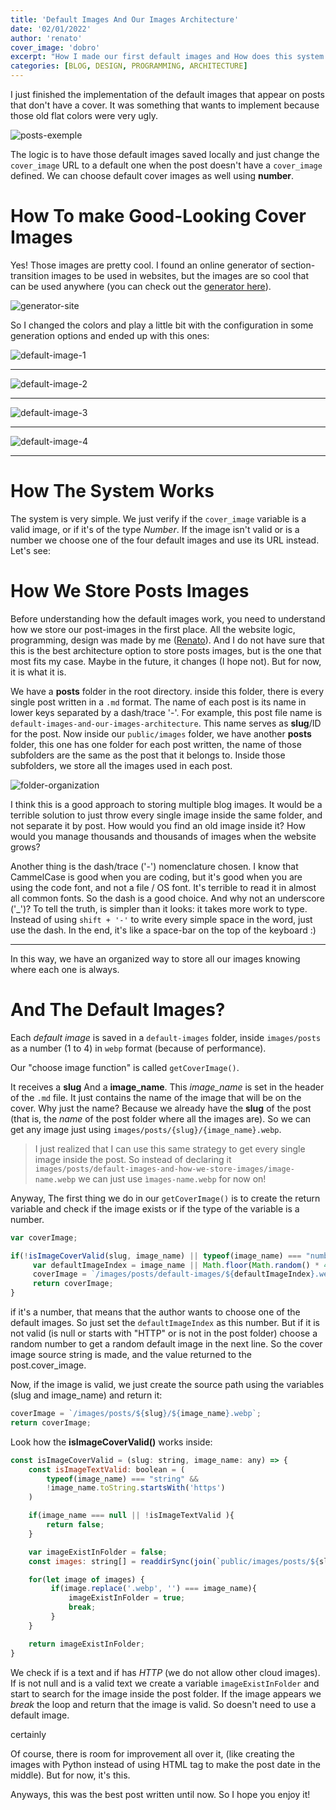 ```yaml
---
title: 'Default Images And Our Images Architecture'
date: '02/01/2022'
author: 'renato'
cover_image: 'dobro'
excerpt: "How I made our first default images and How does this system work behind the beauty. I took the opportunity to explain how our posts architecture works and how we store images"
categories: [BLOG, DESIGN, PROGRAMMING, ARCHITECTURE]
---
```




I just finished the implementation of the default images that appear on posts that don't have a cover. It was something that wants to implement because those old flat colors were very ugly.

![posts-exemple](posts-exemple.webp)
 
The logic is to have those default images saved locally and just change the `cover_image` URL to a default one when the post doesn't have a `cover_image` defined. We can choose default cover images as well using **number**. 

# How To make Good-Looking Cover Images
Yes! Those images are pretty cool. I found an online generator of section-transition images to be used in websites, but the images are so cool that can be used anywhere (you can check out the [generator here](https://app.haikei.app/)).

![generator-site](generator-site.webp)

So I changed the colors and play a little bit with the configuration in some generation options and ended up with this ones:

![default-image-1](default-image-1.webp)

---

![default-image-2](default-image-2.webp)

---

![default-image-3](default-image-3.webp)

---

![default-image-4](default-image-4.webp)

---

# How The System Works

The system is very simple. We just verify if the `cover_image` variable is a valid image, or if it's of the type *Number*. If the image isn't valid or is a number we choose one of the four default images and use its URL instead. Let's see: 

# How We Store Posts Images

Before understanding how the default images work, you need to understand how we store our post-images in the first place. All the website logic, programming, design was made by me ([Renato](/team/renato)). And I do not have sure that this is the best architecture option to store posts images, but is the one that most fits my case. Maybe in the future, it changes (I hope not). But for now, it is what it is.

We have a **posts** folder in the root directory. inside this folder, there is every single post written in a `.md` format. The name of each post is its name in lower keys separated by a dash/trace '-'. For example, this post file name is `default-images-and-our-images-architecture`. This name serves as **slug**/ID for the post. Now inside our `public/images` folder, we have another **posts** folder, this one has one folder for each post written, the name of those subfolders are the same as the post that it belongs to. Inside those subfolders, we store all the images used in each post. 

![folder-organization](folder-organization.webp)

I think this is a good approach to storing multiple blog images. It would be a terrible solution to just throw every single image inside the same folder, and not separate it by post. How would you find an old image inside it? How would you manage thousands and thousands of images when the website grows?

Another thing is the dash/trace ('-') nomenclature chosen. I know that CammelCase is good when you are coding, but it's good when you are using the code font, and not a file / OS font. It's terrible to read it in almost all common fonts. So the dash is a good choice. And why not an underscore ('_')? To tell the truth, is simpler than it looks: it takes more work to type. Instead of using `shift + '-'` to write every simple space in the word, just use the dash. In the end, it's like a space-bar on the top of the keyboard :)

---

In this way, we have an organized way to store all our images knowing where each one is always.


# And The Default Images?

Each *default image* is saved in a `default-images` folder, inside `images/posts` as a number (1 to 4) in `webp` format (because of performance). 

Our "choose image function" is called `getCoverImage()`.

It receives a **slug** And a **image_name**. This *image_name* is set in the header of the `.md` file. It just contains the name of the image that will be on the cover. Why just the name? Because we already have the **slug** of the post (that is, the *name* of the post folder where all the images are). So we can get any image just using `images/posts/{slug}/{image_name}.webp`.

> I just realized that I can use this same strategy to get every single image inside the post. So instead of declaring it `images/posts/default-images-and-how-we-store-images/image-name.webp` we can just use `ìmages-name.webp` for now on!

Anyway, The first thing we do in our `getCoverImage()` is to create the return variable and check if the image exists or if the type of the variable is a number. 

```js
var coverImage;

if(!isImageCoverValid(slug, image_name) || typeof(image_name) === "number"){
	 var defaultImageIndex = image_name || Math.floor(Math.random() * 4) + 1;
	 coverImage = `/images/posts/default-images/${defaultImageIndex}.webp`;
	 return coverImage;
}
```

if it's a number, that means that the author wants to choose one of the default images. So just set the `defaultImageIndex` as this number. But if it is not valid (is null or starts with "HTTP" or is not in the post folder) choose a random number to get a random default image in the next line. So the cover image source string is made, and the value returned to the post.cover_image.

Now, if the image is valid, we just create the source path using the variables (slug and image_name) and return it:

```js
coverImage = `/images/posts/${slug}/${image_name}.webp`; 
return coverImage;
```

Look how the **isImageCoverValid()** works inside:

```js
const isImageCoverValid = (slug: string, image_name: any) => {
	const isImageTextValid: boolean = (
		typeof(image_name) === "string" && 
		!image_name.toString.startsWith('https')
	)

	if(image_name === null || !isImageTextValid ){
		return false;
	}

	var imageExistInFolder = false; 
	const images: string[] = readdirSync(join(`public/images/posts/${slug}`));

	for(let image of images) {
		 if(image.replace('.webp', '') === image_name){
			 imageExistInFolder = true;
			 break;
		 }
	}

	return imageExistInFolder;
}
```

We check if is a text and if has *HTTP* (we do not allow other cloud images). If is not null and is a valid text we create a variable `imageExistInFolder` and start to search for the image inside the post folder. If the image appears we *break* the loop and return that the image is valid. So doesn't need to use a default image. 


certainly

Of course, there is room for improvement all over it, (like creating the images with Python instead of using HTML tag to make the post date in the middle). But for now, it's this.

Anyways, this was the best post written until now. So I hope you enjoy it!